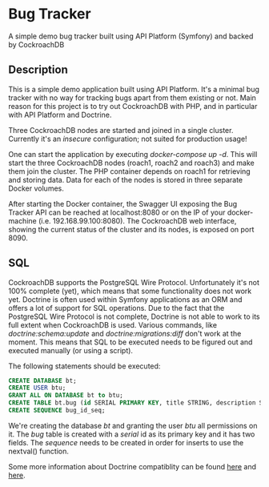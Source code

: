 # Bug Tracker 

A simple demo bug tracker built using API Platform (Symfony) and backed by CockroachDB

## Description

This is a simple demo application built using API Platform.
It's a minimal bug tracker with no way for tracking bugs apart from them existing or not.
Main reason for this project is to try out CockroachDB with PHP, and in particular with API Platform and Doctrine.

Three CockroachDB nodes are started and joined in a single cluster.
Currently it's an _insecure_ configuration; not suited for production usage!

One can start the application by executing _docker-compose up -d_.
This will start the three CockroachDB nodes (roach1, roach2 and roach3) and make them join the cluster.
The PHP container depends on roach1 for retrieving and storing data.
Data for each of the nodes is stored in three separate Docker volumes.

After starting the Docker container, the Swagger UI exposing the Bug Tracker API can be reached at localhost:8080 or on the IP of your docker-machine (i.e. 192.168.99.100:8080).
The CockroachDB web interface, showing the current status of the cluster and its nodes, is exposed on port 8090.

## SQL

CockroachDB supports the PostgreSQL Wire Protocol.
Unfortunately it's not 100% complete (yet), which means that some functionality does not work yet.
Doctrine is often used within Symfony applications as an ORM and offers a lot of support for SQL operations.
Due to the fact that the PostgreSQL Wire Protocol is not complete, Doctrine is not able to work to its full extent when CockroachDB is used.
Various commands, like _doctrine:schema:update_ and _doctrine:migrations:diff_ don't work at the moment.
This means that SQL to be executed needs to be figured out and executed manually (or using a script). 

The following statements should be executed:

```sql
CREATE DATABASE bt;
CREATE USER btu;
GRANT ALL ON DATABASE bt to btu;
CREATE TABLE bt.bug (id SERIAL PRIMARY KEY, title STRING, description STRING);
CREATE SEQUENCE bug_id_seq;
```

We're creating the database _bt_ and granting the user _btu_ all permissions on it.
The _bug_ table is created with a _serial_ id as its primary key and it has two fields.
The _sequence_ needs to be created in order for inserts to use the nextval() function.

Some more information about Doctrine compatiblity can be found [here](https://github.com/cockroachdb/cockroach/issues/19337) and [here](https://github.com/cockroachdb/cockroach/issues/25468).